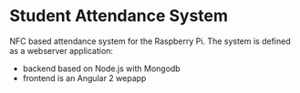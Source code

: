 Student Attendance System
=========================

NFC based attendance system for the Raspberry Pi. The system is defined as a webserver application:

 - backend based on Node.js with Mongodb
 - frontend is an Angular 2 wepapp
